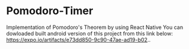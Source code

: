 # Pomodoro-Timer
Implementation of Pomodoro's Theorem by using React Native
You can dowloaded built android version of this project from this link below:
https://expo.io/artifacts/e73dd850-9c90-47ae-ad19-b02..
